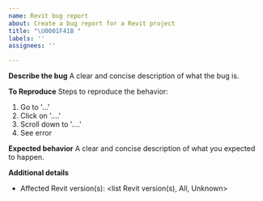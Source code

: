 ```yaml
---
name: Revit bug report
about: Create a bug report for a Revit project
title: "\U0001F41B "
labels: ''
assignees: ''

---
```


**Describe the bug**
A clear and concise description of what the bug is.

**To Reproduce**
Steps to reproduce the behavior:
1. Go to '...'
2. Click on '....'
3. Scroll down to '....'
4. See error

**Expected behavior**
A clear and concise description of what you expected to happen.

**Additional details**
- Affected Revit version(s): <list Revit version(s), All, Unknown>
